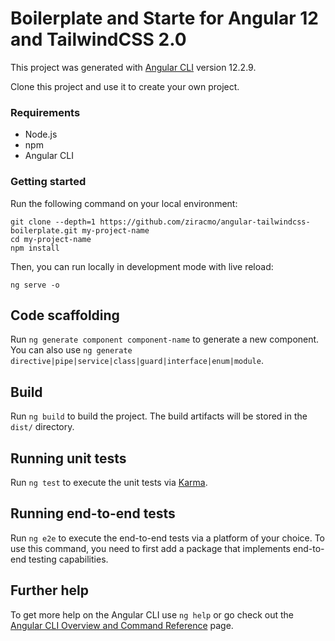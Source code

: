 # Boilerplate and Starte for Angular 12 and TailwindCSS 2.0 

This project was generated with [Angular CLI](https://github.com/angular/angular-cli) version 12.2.9.

Clone this project and use it to create your own project.

### Requirements

- Node.js
- npm
- Angular CLI

### Getting started

Run the following command on your local environment:

```
git clone --depth=1 https://github.com/ziracmo/angular-tailwindcss-boilerplate.git my-project-name
cd my-project-name
npm install
```

Then, you can run locally in development mode with live reload:

```
ng serve -o
```

## Code scaffolding

Run `ng generate component component-name` to generate a new component. You can also use `ng generate directive|pipe|service|class|guard|interface|enum|module`.

## Build

Run `ng build` to build the project. The build artifacts will be stored in the `dist/` directory.

## Running unit tests

Run `ng test` to execute the unit tests via [Karma](https://karma-runner.github.io).

## Running end-to-end tests

Run `ng e2e` to execute the end-to-end tests via a platform of your choice. To use this command, you need to first add a package that implements end-to-end testing capabilities.

## Further help

To get more help on the Angular CLI use `ng help` or go check out the [Angular CLI Overview and Command Reference](https://angular.io/cli) page.
